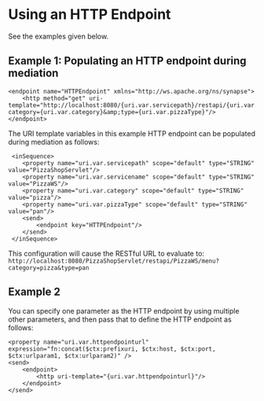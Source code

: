 # Using an HTTP Endpoint

See the examples given below.

## Example 1: Populating an HTTP endpoint during mediation

```
<endpoint name="HTTPEndpoint" xmlns="http://ws.apache.org/ns/synapse">
    <http method="get" uri-template="http://localhost:8080/{uri.var.servicepath}/restapi/{uri.var.servicename}/menu?category={uri.var.category}&amp;type={uri.var.pizzaType}"/>
</endpoint>
```

The URI template variables in this example HTTP endpoint can be populated during mediation as follows:

```
 <inSequence>
    <property name="uri.var.servicepath" scope="default" type="STRING" value="PizzaShopServlet"/>
    <property name="uri.var.servicename" scope="default" type="STRING" value="PizzaWS"/>
    <property name="uri.var.category" scope="default" type="STRING" value="pizza"/>
    <property name="uri.var.pizzaType" scope="default" type="STRING" value="pan"/>
    <send>
        <endpoint key="HTTPEndpoint"/>
    </send>
 </inSequence>
```

This configuration will cause the RESTful URL to evaluate to: `http://localhost:8080/PizzaShopServlet/restapi/PizzaWS/menu?category=pizza&type=pan`

## Example 2

You can specify one parameter as the HTTP endpoint by
using multiple other parameters, and then pass that to define the HTTP
endpoint as follows:

```
<property name="uri.var.httpendpointurl" expression="fn:concat($ctx:prefixuri, $ctx:host, $ctx:port, $ctx:urlparam1, $ctx:urlparam2)" />
<send>
    <endpoint>
        <http uri-template="{uri.var.httpendpointurl}"/>
    </endpoint>
</send>
```
